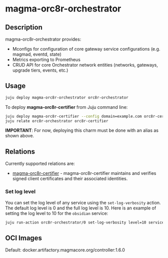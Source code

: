 # magma-orc8r-orchestrator

## Description
magma-orc8r-orchestrator provides:
- Mconfigs for configuration of core gateway service configurations (e.g. magmad, eventd, state)
- Metrics exporting to Prometheus
- CRUD API for core Orchestrator network entities (networks, gateways, upgrade tiers, events, etc.)

## Usage

```bash
juju deploy magma-orc8r-orchestrator orc8r-orchestrator
```

To deploy **magma-orc8r-certifier** from Juju command line:

```bash
juju deploy magma-orc8r-certifier --config domain=example.com orc8r-certifier
juju relate orc8r-orchestrator orc8r-certifier
```

**IMPORTANT**: For now, deploying this charm must be done with an alias as shown above.


## Relations

Currently supported relations are:

- [magma-orc8r-certifier](https://github.com/canonical/charmed-magma/tree/main/orchestrator-bundle/orc8r-certifier-operator) -
  magma-orc8r-certifier maintains and verifies signed client certificates and their associated
  identities.

### Set log level
You can set the log level of any service using the `set-log-verbosity` action. The default log
level is 0 and the full log level is 10. Here is an example of setting the log level to 10 for the 
`obsidian` service:

```bash
juju run-action orc8r-orchestrator/0 set-log-verbosity level=10 service=obsidian
```

## OCI Images

Default: docker.artifactory.magmacore.org/controller:1.6.0
